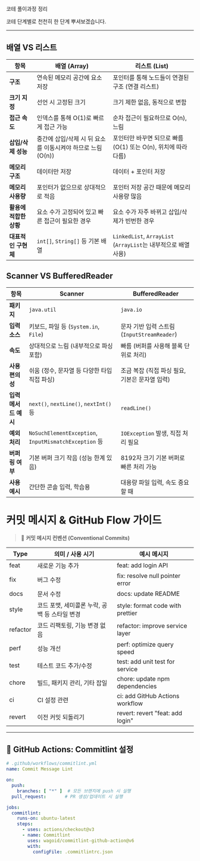 코테 풀이과정 정리

코테 단계별로 천천히 한 단계 뿌셔보겠습니다.

---
## 배열 VS 리스트

| 항목               | 배열 (Array)                                                  | 리스트 (List)                                                 |
|--------------------|---------------------------------------------------------------|----------------------------------------------------------------|
| **구조**           | 연속된 메모리 공간에 요소 저장                                | 포인터를 통해 노드들이 연결된 구조 (연결 리스트)             |
| **크기 지정**      | 선언 시 고정된 크기                                            | 크기 제한 없음, 동적으로 변함                                 |
| **접근 속도**      | 인덱스를 통해 O(1)로 빠르게 접근 가능                         | 순차 접근이 필요하므로 O(n), 느림                              |
| **삽입/삭제 성능** | 중간에 삽입/삭제 시 뒤 요소를 이동시켜야 하므로 느림 (O(n))  | 포인터만 바꾸면 되므로 빠름 (O(1) 또는 O(n), 위치에 따라 다름) |
| **메모리 구조**    | 데이터만 저장                                                  | 데이터 + 포인터 저장                                           |
| **메모리 사용량**  | 포인터가 없으므로 상대적으로 적음                             | 포인터 저장 공간 때문에 메모리 사용량 많음                     |
| **활용에 적합한 상황** | 요소 수가 고정되어 있고 빠른 접근이 필요한 경우            | 요소 수가 자주 바뀌고 삽입/삭제가 빈번한 경우                  |
| **대표적인 구현체**| `int[]`, `String[]` 등 기본 배열                               | `LinkedList`, `ArrayList` (`ArrayList`는 내부적으로 배열 사용) |


## Scanner VS BufferedReader
| 항목                | Scanner                                        | BufferedReader                                 |
|---------------------|-----------------------------------------------|------------------------------------------------|
| **패키지**          | `java.util`                                   | `java.io`                                      |
| **입력 소스**       | 키보드, 파일 등 (`System.in`, `File`)         | 문자 기반 입력 스트림 (`InputStreamReader`)    |
| **속도**            | 상대적으로 느림 (내부적으로 파싱 포함)         | 빠름 (버퍼를 사용해 블록 단위로 처리)          |
| **사용 편의성**     | 쉬움 (정수, 문자열 등 다양한 타입 직접 파싱)   | 조금 복잡 (직접 파싱 필요, 기본은 문자열 입력) |
| **입력 메서드 예시**| `next()`, `nextLine()`, `nextInt()` 등         | `readLine()`                                   |
| **예외 처리**       | `NoSuchElementException`, `InputMismatchException` 등 | `IOException` 발생, 직접 처리 필요           |
| **버퍼링 여부**     | 기본 버퍼 크기 작음 (성능 한계 있음)           | 8192자 크기 기본 버퍼로 빠른 처리 가능         |
| **사용 예시**       | 간단한 콘솔 입력, 학습용                      | 대용량 파일 입력, 속도 중요할 때               |


# 커밋 메시지 & GitHub Flow 가이드

> 📌 **커밋 메시지 컨벤션 (Conventional Commits)**

| Type      | 의미 / 사용 시기                                       | 예시 메시지                        |
|-----------|--------------------------------------------------------|----------------------------------|
| feat      | 새로운 기능 추가                                      | feat: add login API               |
| fix       | 버그 수정                                             | fix: resolve null pointer error   |
| docs      | 문서 수정                                             | docs: update README               |
| style     | 코드 포맷, 세미콜론 누락, 공백 등 스타일 변경         | style: format code with prettier  |
| refactor  | 코드 리팩토링, 기능 변경 없음                          | refactor: improve service layer   |
| perf      | 성능 개선                                             | perf: optimize query speed        |
| test      | 테스트 코드 추가/수정                                  | test: add unit test for service  |
| chore     | 빌드, 패키지 관리, 기타 잡일                            | chore: update npm dependencies    |
| ci        | CI 설정 관련                                         | ci: add GitHub Actions workflow  |
| revert    | 이전 커밋 되돌리기                                    | revert: revert "feat: add login" |

---

## 🔹 GitHub Actions: Commitlint 설정

```yaml
# .github/workflows/commitlint.yml
name: Commit Message Lint

on:
  push:
    branches: [ "*" ]  # 모든 브랜치에 push 시 실행
  pull_request:       # PR 생성/업데이트 시 실행

jobs:
  commitlint:
    runs-on: ubuntu-latest
    steps:
      - uses: actions/checkout@v3
      - name: Commitlint
        uses: wagoid/commitlint-github-action@v6
        with:
          configFile: .commitlintrc.json    
```

